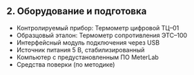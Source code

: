 ## 2. Оборудование и подготовка
- Контролируемый прибор: Термометр цифровой ТЦ–01
- Образцовый эталон: Термометр сопротивления ЭТС–100
- Интерфейсный модуль подключения через USB
- Источник питания 5 В, стабилизированный
- Компьютер с предустановленным ПО MeterLab
- Средства поверки (по методике)

